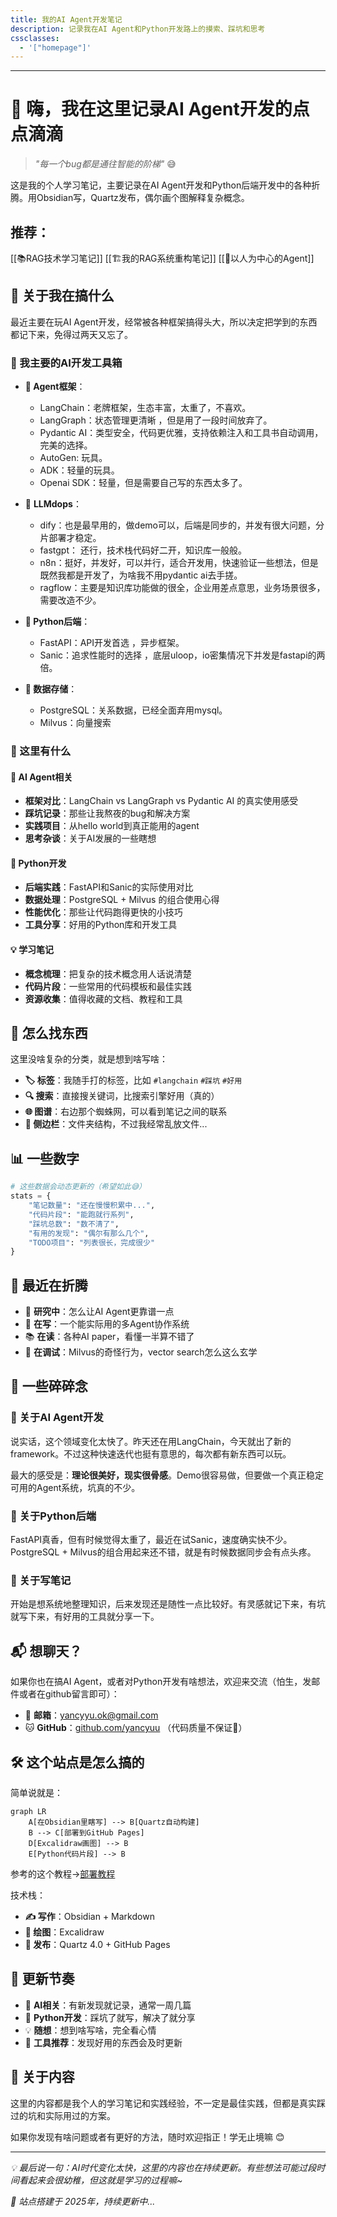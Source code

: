 ```yaml
---
title: 我的AI Agent开发笔记
description: 记录我在AI Agent和Python开发路上的摸索、踩坑和思考
cssclasses:
  - '["homepage"]'
---
```

---
# 🤖 嗨，我在这里记录AI Agent开发的点点滴滴

> _"每一个bug都是通往智能的阶梯"_ 😅

这是我的个人学习笔记，主要记录在AI Agent开发和Python后端开发中的各种折腾。用Obsidian写，Quartz发布，偶尔画个图解释复杂概念。

## 推荐：
[[📚RAG技术学习笔记]]
[[🏗️我的RAG系统重构笔记]]
[[🧘以人为中心的Agent]]

## 👋 关于我在搞什么

最近主要在玩AI Agent开发，经常被各种框架搞得头大，所以决定把学到的东西都记下来，免得过两天又忘了。

### 🔧 我主要的AI开发工具箱 
- **🤖 Agent框架**： 
	- LangChain：老牌框架，生态丰富，太重了，不喜欢。
	- LangGraph：状态管理更清晰 ，但是用了一段时间放弃了。
	- Pydantic AI：类型安全，代码更优雅，支持依赖注入和工具书自动调用，完美的选择。
	- AutoGen: 玩具。
	- ADK：轻量的玩具。
	- Openai SDK：轻量，但是需要自己写的东西太多了。
- 🧸 **LLMdops**：
	- dify：也是最早用的，做demo可以，后端是同步的，并发有很大问题，分片部署才稳定。
	- fastgpt： 还行，技术栈代码好二开，知识库一般般。
	- n8n：挺好，并发好，可以并行，适合开发用，快速验证一些想法，但是既然我都是开发了，为啥我不用pydantic ai去手搓。
	- ragflow：主要是知识库功能做的很全，企业用差点意思，业务场景很多，需要改造不少。
	
- **🐍 Python后端**： 
	- FastAPI：API开发首选 ，异步框架。
	- Sanic：追求性能时的选择 ，底层uloop，io密集情况下并发是fastapi的两倍。
	
- **💾 数据存储**： 
	- PostgreSQL：关系数据，已经全面弃用mysql。
	- Milvus：向量搜索

### 📝 这里有什么

#### 🤖 **AI Agent相关**

- **框架对比**：LangChain vs LangGraph vs Pydantic AI 的真实使用感受
- **踩坑记录**：那些让我熬夜的bug和解决方案
- **实践项目**：从hello world到真正能用的agent
- **思考杂谈**：关于AI发展的一些瞎想

#### 🐍 **Python开发**

- **后端实践**：FastAPI和Sanic的实际使用对比
- **数据处理**：PostgreSQL + Milvus 的组合使用心得
- **性能优化**：那些让代码跑得更快的小技巧
- **工具分享**：好用的Python库和开发工具

#### 💡 **学习笔记**

- **概念梳理**：把复杂的技术概念用人话说清楚
- **代码片段**：一些常用的代码模板和最佳实践
- **资源收集**：值得收藏的文档、教程和工具

## 🧭 怎么找东西

这里没啥复杂的分类，就是想到啥写啥：

- **🏷️ 标签**：我随手打的标签，比如 `#langchain` `#踩坑` `#好用`
- **🔍 搜索**：直接搜关键词，比搜索引擎好用（真的）
- **🌐 图谱**：右边那个蜘蛛网，可以看到笔记之间的联系
- **📖 侧边栏**：文件夹结构，不过我经常乱放文件...

## 📊 一些数字

```python
# 这些数据会动态更新的（希望如此😅）
stats = {
    "笔记数量": "还在慢慢积累中...",
    "代码片段": "能跑就行系列",
    "踩坑总数": "数不清了",
    "有用的发现": "偶尔有那么几个",
    "TODO项目": "列表很长，完成很少"
}
```

## 🎯 最近在折腾

- 🤔 **研究中**：怎么让AI Agent更靠谱一点
- 🔧 **在写**：一个能实际用的多Agent协作系统
- 📚 **在读**：各种AI paper，看懂一半算不错了
- 🐛 **在调试**：Milvus的奇怪行为，vector search怎么这么玄学

## 💭 一些碎碎念

### 🤖 关于AI Agent开发

说实话，这个领域变化太快了。昨天还在用LangChain，今天就出了新的framework。不过这种快速迭代也挺有意思的，每次都有新东西可以玩。

最大的感受是：**理论很美好，现实很骨感**。Demo很容易做，但要做一个真正稳定可用的Agent系统，坑真的不少。

### 🐍 关于Python后端

FastAPI真香，但有时候觉得太重了，最近在试Sanic，速度确实快不少。PostgreSQL + Milvus的组合用起来还不错，就是有时候数据同步会有点头疼。

### 📝 关于写笔记

开始是想系统地整理知识，后来发现还是随性一点比较好。有灵感就记下来，有坑就写下来，有好用的工具就分享一下。

## 📬 想聊天？

如果你也在搞AI Agent，或者对Python开发有啥想法，欢迎来交流（怕生，发邮件或者在github留言即可）：

- 📧 **邮箱**：yancyyu.ok@gmail.com
- 🐱 **GitHub**：[github.com/yancyuu](https://github.com/yancyuu) （代码质量不保证🙈）

## 🛠️ 这个站点是怎么搞的

简单说就是：

```mermaid
graph LR
    A[在Obsidian里瞎写] --> B[Quartz自动构建]
    B --> C[部署到GitHub Pages]
    D[Excalidraw画图] --> B
    E[Python代码片段] --> B
```

参考的这个教程→[部署教程](https://dev.to/defenderofbasic/host-your-obsidian-notebook-on-github-pages-for-free-8l1)

技术栈：
- **✍️ 写作**：Obsidian + Markdown
- **🎨 绘图**：Excalidraw
- **🚀 发布**：Quartz 4.0 + GitHub Pages

## 🔄 更新节奏

- 🤖 **AI相关**：有新发现就记录，通常一周几篇
- 🐍 **Python开发**：踩坑了就写，解决了就分享
- 💡 **随想**：想到啥写啥，完全看心情
- 🔧 **工具推荐**：发现好用的东西会及时更新

## 📄 关于内容

这里的内容都是我个人的学习笔记和实践经验，不一定是最佳实践，但都是真实踩过的坑和实际用过的方案。

如果你发现有啥问题或者有更好的方法，随时欢迎指正！学无止境嘛 😊

---

_💡 最后说一句：AI时代变化太快，这里的内容也在持续更新。有些想法可能过段时间看起来会很幼稚，但这就是学习的过程嘛~_

_📅 站点搭建于 2025年，持续更新中..._
